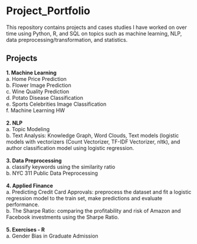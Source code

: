 # Project_Portfolio

This repository contains projects and cases studies I have worked on over time using Python, R, and SQL 
on topics such as machine learning, NLP, data preprocessing/transformation, and statistics.

## Projects 
__1. Machine Learning <br>__
    a. Home Price Prediction <br>
    b. Flower Image Prediction <br>
    c. Wine Quality Prediction <br>
    d. Potato Disease Classification <br>
    e. Sports Celebrities Image Classification <br>
    f. Machine Learning HW  
  <br>
__2. NLP <br>__
      a. Topic Modeling <br>
      b. Text Analysis: Knowledge Graph, Word Clouds, Text models (logistic models with vectorizers (Count Vectorizer, TF-IDF Vectorizer, nltk), and author classification model using logistic regression. <br>
  <br>
__3. Data Preprocessing <br>__
    a. classify keywords using the similarity ratio <br>
    b. NYC 311 Public Data Preprocessing <br>
  <br>
__4. Applied Finance <br>__
    a. Predicting Credit Card Approvals: preprocess the dataset and fit a logistic regression model to the train set, make predictions and evaluate performance. <br>
    b. The Sharpe Ratio: comparing the profitability and risk of Amazon and Facebook investments using the Sharpe Ratio. <br>
<br>
__5. Exercises - R <br>__
    a. Gender Bias in Graduate Admission <br>
